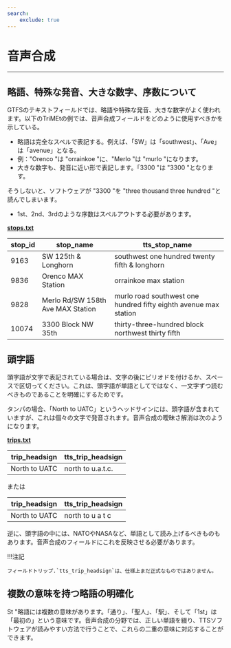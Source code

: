 ```yaml
---
search:
    exclude: true
---
```


# 音声合成

<hr>

## 略語、特殊な発音、大きな数字、序数について

GTFSのテキストフィールドでは、略語や特殊な発音、大きな数字がよく使われます。以下のTriMEtの例では、音声合成フィールドをどのように使用すべきかを示している。

- 略語は完全なスペルで表記する。例えば、「SW」は「southwest」、「Ave」は「avenue」となる。
- 例："Orenco "は "orrainkoe "に、"Merlo "は "murlo "になります。
- 大きな数字も、発音に近い形で表記します。「3300 "は "3300 "となります。

そうしないと、ソフトウェアが "3300 "を "three thousand three hundred "と読んでしまいます。

- 1st、2nd、3rdのような序数はスペルアウトする必要があります。

[**stops.txt**](../../reference/#stopstxt)

| stop_id | stop_name                       | tts_stop_name               |
| ------- |---------------------------------| --------------------------------------- |
| 9163    | SW 125th &amp; Longhorn         | southwest one hundred twenty fifth & longhorn           |
| 9836    | Orenco MAX Station                       | orrainkoe max station                             |
| 9828    | Merlo Rd/SW 158th Ave MAX Station | murlo road southwest one hundred fifty eighth avenue max station |
| 10074   | 3300 Block NW 35th                | 	thirty-three-hundred block northwest thirty fifth       |

## 頭字語

頭字語が文字で表記されている場合は、文字の後にピリオドを付けるか、スペースで区切ってください。これは、頭字語が単語としてではなく、一文字ずつ読むべきものであることを明確にするためです。

タンパの場合、「North to UATC」というヘッドサインには、頭字語が含まれていますが、これは個々の文字で発音されます。音声合成の曖昧さ解消は次のようになります。

[**trips.txt**](../../reference/#tripstxt)

| trip_headsign | tts_trip_headsign |
| ---------- |-------------------|
| North to UATC   | north to u.a.t.c.       |

または

| trip_headsign | tts_trip_headsign |
| ---------- | ---------------------------- |
| North to UATC   | north to u a t c          |

逆に、頭字語の中には、NATOやNASAなど、単語として読み上げるべきものもあります。音声合成のフィールドにこれを反映させる必要があります。

!!!注記

    フィールドトリップ.`tts_trip_headsign`は、仕様上まだ正式なものではありません。

## 複数の意味を持つ略語の明確化

St "略語には複数の意味があります。「通り」、「聖人」、「駅」、そして「1st」は「最初の」という意味です。音声合成の分野では、正しい単語を綴り、TTSソフトウェアが読みやすい方法で行うことで、これらの二重の意味に対応することができます。
